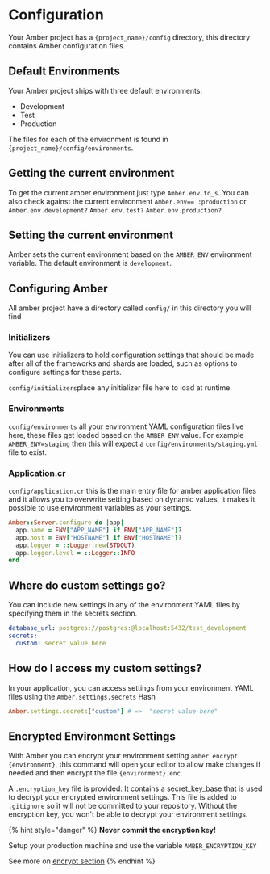 # Configuration

Your Amber project has a `{project_name}/config` directory, this directory contains Amber configuration files.

## Default Environments

Your Amber project ships with three default environments:

* Development 
* Test
* Production 

The files for each of the environment is found in `{project_name}/config/environments`.

## Getting the current environment

To get the current amber environment just type `Amber.env.to_s`. You can also check against the current environment `Amber.env== :production` or `Amber.env.development?` `Amber.env.test?` `Amber.env.production?`

## Setting the current environment

Amber sets the current environment based on the `AMBER_ENV` environment variable. The default environment is `development`.

## Configuring Amber

All amber project have a directory called `config/` in this directory you will find

### Initializers

You can use initializers to hold configuration settings that should be made after all of the frameworks and shards are loaded, such as options to configure settings for these parts.

`config/initializers`place any initializer file here to load at runtime.

### Environments

`config/environments` all your environment YAML configuration files live here, these files get loaded based on the `AMBER_ENV` value. For example `AMBER_ENV=staging` then this will expect a `config/environments/staging.yml` file to exist.

### Application.cr

`config/application.cr` this is the main entry file for amber application files and it allows you to overwrite setting based on dynamic values, it makes it possible to use environment variables as your settings.

```ruby
Amber::Server.configure do |app|
  app.name = ENV["APP_NAME"] if ENV["APP_NAME"]?
  app.host = ENV["HOSTNAME"] if ENV["HOSTNAME"]?
  app.logger = ::Logger.new(STDOUT)
  app.logger.level = ::Logger::INFO
end
```

## Where do custom settings go?

You can include new settings in any of the environment YAML files by specifying them in the secrets section.

```yaml
database_url: postgres://postgres:@localhost:5432/test_development
secrets: 
  custom: secret value here
```

## How do I access my custom settings?

In your application, you can access settings from your environment YAML files using the `Amber.settings.secrets` Hash

```ruby
Amber.settings.secrets["custom"] # =>  "secret value here"
```

## Encrypted Environment Settings

With Amber you can encrypt your environment setting `amber encrypt {environment}`, this command will open your editor to allow make changes if needed and then encrypt the file `{environment}.enc`.

A `.encryption_key` file is provided. It contains a secret\_key\_base that is used to decrypt your encrypted environment settings. This file is added to `.gitignore` so it will not be committed to your repository. Without the encryption key, you won't be able to decrypt your environment settings.

{% hint style="danger" %}
**Never commit the encryption key!**

Setup your production machine and use the variable `AMBER_ENCRYPTION_KEY`

See more on [encrypt section](../cli/encrypt.md)
{% endhint %}




